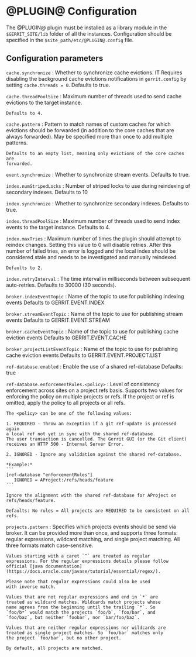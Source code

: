 
@PLUGIN@ Configuration
=========================

The @PLUGIN@ plugin must be installed as a library module in the
`$GERRIT_SITE/lib` folder of all the instances. Configuration should
be specified in the `$site_path/etc/@PLUGIN@.config` file.

## Configuration parameters

```cache.synchronize```
:   Whether to synchronize cache evictions. IT Requires disabling the background
    cache evictions notifications in `gerrit.config` by setting `cache.threads = 0`.
    Defaults to true.

```cache.threadPoolSize```
:   Maximum number of threads used to send cache evictions to the target
    instance.

    Defaults to 4.

```cache.pattern```
:   Pattern to match names of custom caches for which evictions should be
    forwarded (in addition to the core caches that are always forwarded). May be
    specified more than once to add multiple patterns.

    Defaults to an empty list, meaning only evictions of the core caches are
    forwarded.

```event.synchronize```
:   Whether to synchronize stream events.
    Defaults to true.

```index.numStripedLocks```
:   Number of striped locks to use during reindexing of secondary indexes.
    Defaults to 10

```index.synchronize```
:   Whether to synchronize secondary indexes.
    Defaults to true.

```index.threadPoolSize```
:   Maximum number of threads used to send index events to the target instance.
    Defaults to 4.

```index.maxTries```
:   Maximum number of times the plugin should attempt to reindex changes.
    Setting this value to 0 will disable retries. After this number of failed
    tries, an error is logged and the local index should be considered stale and
    needs to be investigated and manually reindexed.

    Defaults to 2.

```index.retryInterval```
:   The time interval in milliseconds between subsequent auto-retries.
    Defaults to 30000 (30 seconds).

```broker.indexEventTopic```
:   Name of the topic to use for publishing indexing events
    Defaults to GERRIT.EVENT.INDEX

```broker.streamEventTopic```
:   Name of the topic to use for publishing stream events
    Defaults to GERRIT.EVENT.STREAM

```broker.cacheEventTopic```
:   Name of the topic to use for publishing cache eviction events
    Defaults to GERRIT.EVENT.CACHE

```broker.projectListEventTopic```
:   Name of the topic to use for publishing cache eviction events
    Defaults to GERRIT.EVENT.PROJECT.LIST

```ref-database.enabled```
:   Enable the use of a shared ref-database
    Defaults: true

```ref-database.enforcementRules.<policy>```
:   Level of consistency enforcement across sites on a project:refs basis.
    Supports two values for enforcing the policy on multiple projects or refs.
    If the project or ref is omitted, apply the policy to all projects or all refs.

    The <policy> can be one of the following values:

    1. REQUIRED - Throw an exception if a git ref-update is processed again
    a local ref not yet in sync with the shared ref-database.
    The user transaction is cancelled. The Gerrit GUI (or the Git client)
    receives an HTTP 500 - Internal Server Error.

    2. IGNORED - Ignore any validation against the shared ref-database.

    *Example:*
    ```
    [ref-database "enforcementRules"]
       IGNORED = AProject:/refs/heads/feature
    ```

    Ignore the alignment with the shared ref-database for AProject on refs/heads/feature.

    Defaults: No rules = All projects are REQUIRED to be consistent on all refs.

```projects.pattern```
:   Specifies which projects events should be send via broker. It can be provided more
    than once, and supports three formats: regular expressions, wildcard matching, and single
    project matching. All three formats match case-sensitive.

    Values starting with a caret `^` are treated as regular
    expressions. For the regular expressions details please follow
    official [java documentation](https://docs.oracle.com/javase/tutorial/essential/regex/).

    Please note that regular expressions could also be used
    with inverse match.

    Values that are not regular expressions and end in `*` are
    treated as wildcard matches. Wildcards match projects whose
    name agrees from the beginning until the trailing `*`. So
    `foo/b*` would match the projects `foo/b`, `foo/bar`, and
    `foo/baz`, but neither `foobar`, nor `bar/foo/baz`.

    Values that are neither regular expressions nor wildcards are
    treated as single project matches. So `foo/bar` matches only
    the project `foo/bar`, but no other project.

    By default, all projects are matched.

